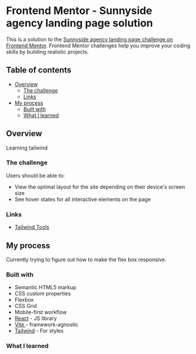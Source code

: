 # Frontend Mentor - Sunnyside agency landing page solution

This is a solution to the [Sunnyside agency landing page challenge on Frontend Mentor](https://www.frontendmentor.io/challenges/sunnyside-agency-landing-page-7yVs3B6ef). Frontend Mentor challenges help you improve your coding skills by building realistic projects.

## Table of contents

- [Overview](#overview)
  - [The challenge](#the-challenge)
  - [Links](#links)
- [My process](#my-process)
  - [Built with](#built-with)
  - [What I learned](#what-i-learned)

## Overview
Learning tailwind

### The challenge

Users should be able to:

- View the optimal layout for the site depending on their device's screen size
- See hover states for all interactive elements on the page

### Links

- [Tailwind Tools](https://www.tailwind-tools.com/)


## My process
Currently trying to figure out how to make the flex box responsive.

### Built with

- Semantic HTML5 markup
- CSS custom properties
- Flexbox
- CSS Grid
- Mobile-first workflow
- [React](https://reactjs.org/) - JS library
- [Vite ](https://vitejs.dev/) - framework-agnostic
- [Tailwind](https://tailwindcss.com/) - For styles


### What I learned

